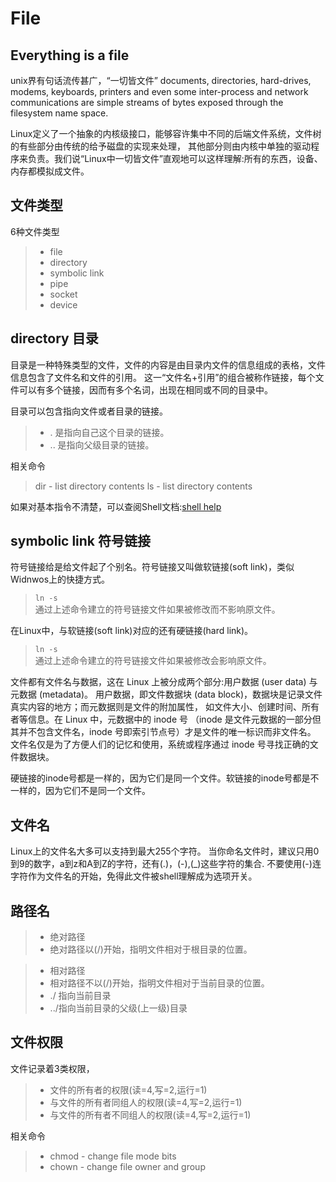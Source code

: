 # File 

## Everything is a file

unix界有句话流传甚广，“一切皆文件”
documents, directories, hard-drives, modems, keyboards, printers and even some inter-process and 
network communications are simple streams of bytes exposed through the filesystem name space.

Linux定义了一个抽象的内核级接口，能够容许集中不同的后端文件系统，文件树的有些部分由传统的给予磁盘的实现来处理，
其他部分则由内核中单独的驱动程序来负责。我们说“Linux中一切皆文件”直观地可以这样理解:所有的东西，设备、内存都模拟成文件。

## 文件类型

6种文件类型
> * file
> * directory
> * symbolic link
> * pipe
> * socket
> * device


## directory 目录

目录是一种特殊类型的文件，文件的内容是由目录内文件的信息组成的表格，文件信息包含了文件名和文件的引用。
这一“文件名+引用”的组合被称作链接，每个文件可以有多个链接，因而有多个名词，出现在相同或不同的目录中。  

目录可以包含指向文件或者目录的链接。
> * .  是指向自己这个目录的链接。
> * .. 是指向父级目录的链接。

相关命令

> dir - list directory contents
> ls - list directory contents

如果对基本指令不清楚，可以查阅Shell文档:[shell help](Shell.md)


## symbolic link 符号链接

符号链接给是给文件起了个别名。符号链接又叫做软链接(soft link)，类似Widnwos上的快捷方式。

> `ln -s`  
> 通过上述命令建立的符号链接文件如果被修改而不影响原文件。

在Linux中，与软链接(soft link)对应的还有硬链接(hard link)。

> `ln -s`  
> 通过上述命令建立的符号链接文件如果被修改会影响原文件。

文件都有文件名与数据，这在 Linux 上被分成两个部分:用户数据 (user data) 与元数据 (metadata)。
用户数据，即文件数据块 (data block)，数据块是记录文件真实内容的地方；而元数据则是文件的附加属性，
如文件大小、创建时间、所有者等信息。在 Linux 中，元数据中的 inode 号
（inode 是文件元数据的一部分但其并不包含文件名，inode 号即索引节点号）才是文件的唯一标识而非文件名。
文件名仅是为了方便人们的记忆和使用，系统或程序通过 inode 号寻找正确的文件数据块。

硬链接的inode号都是一样的，因为它们是同一个文件。软链接的inode号都是不一样的，因为它们不是同一个文件。

## 文件名

Linux上的文件名大多可以支持到最大255个字符。
当你命名文件时，建议只用0到9的数字，a到z和A到Z的字符，还有(.)，(-),(_)这些字符的集合.
不要使用(-)连字符作为文件名的开始，免得此文件被shell理解成为选项开关。

## 路径名

> * 绝对路径
> * 绝对路径以(/)开始，指明文件相对于根目录的位置。

> * 相对路径
> * 相对路径不以(/)开始，指明文件相对于当前目录的位置。
> * ./ 指向当前目录
> * ../指向当前目录的父级(上一级)目录

## 文件权限

文件记录着3类权限，
> * 文件的所有者的权限(读=4,写=2,运行=1)
> * 与文件的所有者同组人的权限(读=4,写=2,运行=1)
> * 与文件的所有者不同组人的权限(读=4,写=2,运行=1)

相关命令

> * chmod - change file mode bits
> * chown - change file owner and group